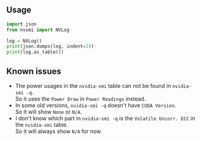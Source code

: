 ## Usage

```python
import json
from nvsmi import NVLog

log = NVLog()
print(json.dumps(log, indent=2))
print(log.as_table())
```

## Known issues

* The power usages in the `nvidia-smi` table can not be found in `nvidia-smi -q`.  
So it uses the `Power Draw` in `Power Readings` instead.
* In some old versions, `nvidia-smi -q` doesn't have `CUDA Version`.  
So it will show `None` or `N/A`.
* I don't know which part in `nvidia-smi -q` is the `Volatile Uncorr. ECC` in the `nvidia-smi` table.  
So it will always show `N/A` for now.
